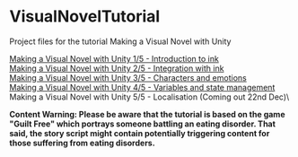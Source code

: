 # VisualNovelTutorial
Project files for the tutorial Making a Visual Novel with Unity

[Making a Visual Novel with Unity 1/5 - Introduction to ink](https://klaudiabronowicka.com/blog/making-a-visual-novel-with-unity-1)\
[Making a Visual Novel with Unity 2/5 - Integration with ink](https://klaudiabronowicka.com/blog/2020-12-01-making-a-visual-novel-with-unity-2-5-integration-with-ink)\
[Making a Visual Novel with Unity 3/5 - Characters and emotions](https://klaudiabronowicka.com/blog/2020-12-08-making-a-visual-novel-with-unity-3-5-characters-and-emotions/)\
[Making a Visual Novel with Unity 4/5 - Variables and state management](https://klaudiabronowicka.com/blog/2020-12-15-making-a-visual-novel-with-unity-4-5-variables-and-state-management/)\
Making a Visual Novel with Unity 5/5 - Localisation (Coming out 22nd Dec)\

**Content Warning: Please be aware that the tutorial is based on the game "Guilt Free" which portrays someone battling an eating disorder. That said, the story script might contain potentially triggering content for those suffering from eating disorders.**
